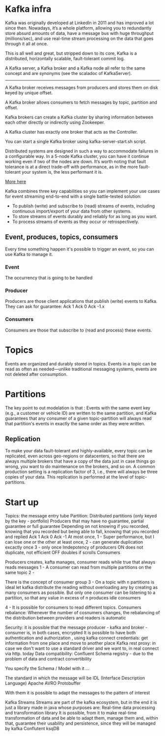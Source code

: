 # Kafka infra

Kafka was originally developed at LinkedIn in 2011 and has improved a lot since then. Nowadays, it’s a whole platform, allowing you to redundantly store absurd amounts of data, have a message bus with huge throughput (millions/sec), and use real-time stream processing on the data that goes through it all at once.

This is all well and great, but stripped down to its core, Kafka is a distributed, horizontally scalable, fault-tolerant commit log.

A Kafka server, a Kafka broker and a Kafka node all refer to the same concept and are synonyms (see the scaladoc of KafkaServer).

---

A Kafka broker receives messages from producers and stores them on disk keyed by unique offset.

A Kafka broker allows consumers to fetch messages by topic, partition and offset.

Kafka brokers can create a Kafka cluster by sharing information between each other directly or indirectly using Zookeeper.

A Kafka cluster has exactly one broker that acts as the Controller.

You can start a single Kafka broker using kafka-server-start.sh script.

Distributed systems are designed in such a way to accommodate failures in a configurable way. In a 5-node Kafka cluster, you can have it continue working even if two of the nodes are down. It’s worth noting that fault tolerance is at a direct trade-off with performance, as in the more fault-tolerant your system is, the less performant it is.

<a href="https://betterprogramming.pub/thorough-introduction-to-apache-kafka-6fbf2989bbc1">More here </a>


Kafka combines three key capabilities so you can implement your use cases for event streaming end-to-end with a single battle-tested solution:

* To publish (write) and subscribe to (read) streams of events, including continuous import/export of your data from other systems.
* To store streams of events durably and reliably for as long as you want.
* To process streams of events as they occur or retrospectively.

## Event, produces, topics, consumers

Every time something happen it's possible to trigger an event, so you can use Kafka to manage it. 

### Event

The occurrency that is going to be handled

### Producer

Producers are those client applications that publish (write) events to Kafka. They can ask for guarantee: Ack 1 Ack 0 Ack -1.x

### Consumers

Consumers are those that subscribe to (read and process) these events.

# Topics

Events are organized and durably stored in topics. Events in a topic can be read as often as needed—unlike traditional messaging systems, events are not deleted after consumption.

# Partitions

The key point to out modelation is that : Events with the same event key (e.g., a customer or vehicle ID) are written to the same partition, and Kafka guarantees that any consumer of a given topic-partition will always read that partition's events in exactly the same order as they were written.

## Replication

To make your data fault-tolerant and highly-available, every topic can be replicated, even across geo-regions or datacenters, so that there are always multiple brokers that have a copy of the data just in case things go wrong, you want to do maintenance on the brokers, and so on. A common production setting is a replication factor of 3, i.e., there will always be three copies of your data. This replication is performed at the level of topic-partitions.


# Start up

Topics: the message entry tube 
Partition: Distributed partitions (only keyed by the key - portfolio)
Producers that may have no guarantee, partial guarantee or full guarantee Depending on not knowing if you recorded, knowing that you recorded but being able to fall, knowing that you recorded and replied 
Ack 1 Ack 0 Ack -1 
At most once, 1 - Super performance, but I can lose one or the other
at least once, 2 - can generate duplication
excactly once  3 - only once Imdepotency of producers ON does not duplicate, not efficient OFF doubles if scrolls Consumers

Producers creates, kafta manages, consumer reads while true that always reads messages 1 - A consumer can read from multiple partitions on the same topic 2 - 

There is the concept of consumer group 3 - On a topic with n partitions is ideal let kafka distribute the reading without overloading any by creating as many consumers as possible. But only one consumer can be listening to a partition, so that any value in excess of n produces idle consumers 

4 - It is possible for consumers to read different topics. Consumers rebalance: Whenever the number of cosnumers changes, the rebalancing of the distribution between providers and readers is automatic 

Security: it is possible that the message producer - kafka and broker - consumer is, in both cases, encrypted It is possible to have both authentication and authorization , using kafka connect credentials: get information from one place and move to another place Kafka rest proxy: in case we don't want to use a standard driver and we want to, in real connect via http. today Data compatibility: Confluent Schema registry - due to the problem of data and contract convertibility 

You specify the Schema / Model with it ... 

The standard in which the message will be IDL (Interface Description Language) 
Apache AVRO 
Protobuffer 

With them it is possible to adapt the messages to the pattern of interest 

Kafka Streams Streams are part of the kafka ecosystem, but in the end it is just a library made in java whose purposes are: 
  Real-time data processing and transformation library It is possible, from it to make real-time transformation of data and be able to adapt them, manage them and, within that, guarantee their usability and persistence, since they will be managed by kafka Conflutent ksqDB
